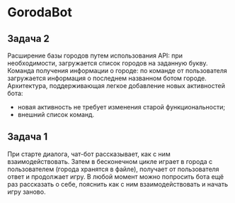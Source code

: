# GorodaBot

## Задача 2

Расширение базы городов путем использования API: при необходимости, загружается
список городов на заданную букву.
Команда получения информации о городе: по команде от пользователя загружается
информация о последнем названном ботом городе.
Архитектура, поддерживающая легкое добавление новых активностей бота:
* новая активность не требует изменения старой функциональности;
* внешний список команд.

## Задача 1
При старте диалога, чат-бот рассказывает, как с ним взаимодействовать.
Затем в бесконечном цикле играет в города с пользователем (города хранятся в файле), получает от пользователя ответ и продолжает игру.
В любой момент можно попросить бота ещё раз рассказать о себе, пояснить как с ним взаимодействовать и начать игру заново.